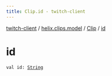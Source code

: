 ```yaml
---
title: Clip.id - twitch-client
---
```


[twitch-client](../../index.html) / [helix.clips.model](../index.html) / [Clip](index.html) / [id](./id.html)

# id

`val id: `[`String`](https://kotlinlang.org/api/latest/jvm/stdlib/kotlin/-string/index.html)